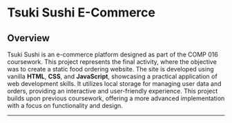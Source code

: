 # Tsuki Sushi E-Commerce

## Overview

Tsuki Sushi is an e-commerce platform designed as part of the COMP 016 coursework. This project represents the final activity, where the objective was to create a static food ordering website. The site is developed using vanilla **HTML**, **CSS**, and **JavaScript**, showcasing a practical application of web development skills. It utilizes local storage for managing user data and orders, providing an interactive and user-friendly experience. This project builds upon previous coursework, offering a more advanced implementation with a focus on functionality and design.

---
